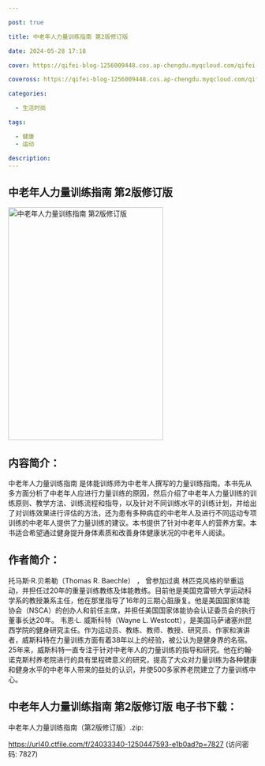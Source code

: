 ```yaml
---

post: true

title: 中老年人力量训练指南 第2版修订版

date: 2024-05-28 17:18

cover: https://qifei-blog-1256009448.cos.ap-chengdu.myqcloud.com/qifei-blog/6617423e68eb935713be8d4e.jpg

coveross: https://qifei-blog-1256009448.cos.ap-chengdu.myqcloud.com/qifei-blog/6617423e68eb935713be8d4e.jpg

categories:

  - 生活时尚

tags:

  - 健康
  - 运动

description:
---
```


## 中老年人力量训练指南 第2版修订版
<img alt="中老年人力量训练指南 第2版修订版 " class="aligncenter loaded" data-was-processed="true" decoding="async" fetchpriority="high" height="471" src="https://qifei-blog-1256009448.cos.ap-chengdu.myqcloud.com/qifei-blog/6617423e68eb935713be8d4e.jpg" style="cursor: zoom-in;" width="314"/>

## 内容简介：

中老年人力量训练指南 是体能训练师为中老年人撰写的力量训练指南。本书先从多方面分析了中老年人应进行力量训练的原因，然后介绍了中老年人力量训练的训练原则、教学方法、训练流程和指导，以及针对不同训练水平的训练计划，并给出了对训练效果进行评估的方法，还为患有多种病症的中老年人及进行不同运动专项训练的中老年人提供了力量训练的建议。本书提供了针对中老年人的营养方案。本书适合希望通过健身提升身体素质和改善身体健康状况的中老年人阅读。

## 作者简介：

托马斯·R.贝希勒（Thomas R. Baechle） ， 曾参加过奥 林匹克风格的举重运动，并担任过20年的重量训练教练及体能教练。目前他是美国克雷顿大学运动科学系的教授兼系主任，他在那里指导了16年的三期心脏康复。他是美国国家体能协会（NSCA）的创办人和前任主席，并担任美国国家体能协会认证委员会的执行董事长达20年。 韦恩·L. 威斯科特（Wayne L. Westcott），是美国马萨诸塞州昆西学院的健身研究主任。作为运动员、教练、教师、教授、研究员、作家和演讲者，威斯科特在力量训练方面有着38年以上的经验，被公认为是健身界的名宿。25年来，威斯科特一直专注于针对中老年人的力量训练的指导和研究。他在约翰·诺克斯村养老院进行的具有里程碑意义的研究，提高了大众对力量训练为各种健康和健身水平的中老年人带来的益处的认识，并使500多家养老院建立了力量训练中心。

## 中老年人力量训练指南 第2版修订版 电子书下载：
中老年人力量训练指南（第2版修订版）.zip: 

https://url40.ctfile.com/f/24033340-1250447593-e1b0ad?p=7827 (访问密码: 7827)
